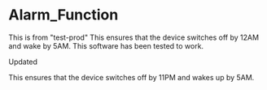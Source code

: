 # Alarm_Function

This is from "test-prod"
This ensures that the device switches off by 12AM and wake by 5AM.
This software has been tested to work.

Updated

This ensures that the device switches off by 11PM and wakes up by 5AM.
